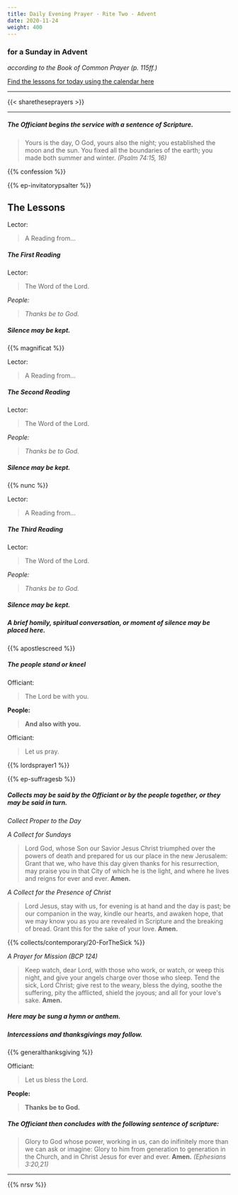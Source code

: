```yaml
---
title: Daily Evening Prayer - Rite Two - Advent
date: 2020-11-24
weight: 400
---
```

### for a Sunday in Advent
_according to the Book of Common Prayer (p. 115ff.)_

[Find the lessons for today using the calendar here](https://lectionarypage.net/)

------------

{{< sharetheseprayers >}}

-----------

##### The Officiant begins the service with a sentence of Scripture.

> Yours is the day, O God, yours also the night; you established the moon and the sun. You fixed all the boundaries of the earth; you made both summer and winter. _(Psalm 74:15, 16)_

{{% confession %}}

{{% ep-invitatorypsalter %}}

## The Lessons
Lector:
> A Reading from...

##### The First Reading

Lector:
> The Word of the Lord.

*People:*
> *Thanks be to God.*

##### Silence may be kept.

{{% magnificat %}}

Lector:
> A Reading from...

##### The Second  Reading

Lector:
> The Word of the Lord.

*People:*
> *Thanks be to God.*

##### Silence may be kept.

{{% nunc %}}

Lector:
> A Reading from...

##### The Third Reading

Lector:
> The Word of the Lord.

*People:*
> *Thanks be to God.*

##### Silence may be kept.

##### A brief homily, spiritual conversation, or moment of silence may be placed here.

{{% apostlescreed %}}


##### The people stand or kneel
Officiant:
> The Lord be with you.

**People:**
> **And also with you.**

Officiant:
> Let us pray.

{{% lordsprayer1 %}}

{{% ep-suffragesb %}}

##### Collects may be said by the Officiant or by the people together, or they may be said in turn.

_Collect Proper to the Day_

_A Collect for Sundays_
> Lord God, whose Son our Savior Jesus Christ
triumphed over the powers of death
and prepared for us our place in the new Jerusalem:
Grant that we,
who have this day given thanks for his resurrection,
may praise you in that City of which he is the light,
and where he lives and reigns for ever and ever. **Amen.**

_A Collect for the Presence of Christ_
> Lord Jesus, stay with us,
for evening is at hand and the day is past;
be our companion in the way,
kindle our hearts, and awaken hope,
that we may know you as you are revealed in Scripture
and the breaking of bread.
Grant this for the sake of your love.  **Amen.**

{{% collects/contemporary/20-ForTheSick %}}

_A Prayer for Mission (BCP 124)_
> Keep watch, dear Lord,
with those who work, or watch, or weep this night,
and give your angels charge over those who sleep.
Tend the sick, Lord Christ; give rest to the weary,
bless the dying, soothe the suffering,
pity the afflicted, shield the joyous;
and all for your love's sake.  **Amen.**

##### Here may be sung a hymn or anthem.

##### Intercessions and thanksgivings may follow.

{{% generalthanksgiving %}}

Officiant:
> Let us bless the Lord.

**People:**
> **Thanks be to God.**

##### The Officiant then concludes with the following sentence of scripture:
> Glory to God whose power, working in us, can do inifinitely more than we can ask or imagine: Glory to him from generation to generation in the Church, and in Christ Jesus for ever and ever. **Amen.** _(Ephesians 3:20,21)_

--------------

{{% nrsv %}}
